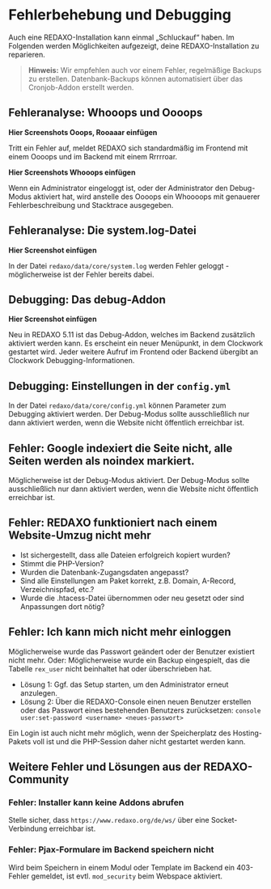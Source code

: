 # Fehlerbehebung und Debugging

Auch eine REDAXO-Installation kann einmal „Schluckauf“ haben. Im Folgenden werden Möglichkeiten aufgezeigt, deine REDAXO-Installation zu reparieren.

> **Hinweis:** Wir empfehlen auch vor einem Fehler, regelmäßige Backups zu erstellen. Datenbank-Backups können automatisiert über das Cronjob-Addon erstellt werden.

## Fehleranalyse: Whooops und Oooops

**Hier Screenshots Ooops, Rooaaar einfügen**

Tritt ein Fehler auf, meldet REDAXO sich standardmäßig im Frontend mit einem Oooops und im Backend mit einem Rrrrroar.

**Hier Screenshots Whooops einfügen**

Wenn ein Administrator eingeloggt ist, oder der Administrator den  Debug-Modus aktiviert hat, wird anstelle des Oooops ein Whoooops mit genauerer Fehlerbeschreibung und Stacktrace ausgegeben.

## Fehleranalyse: Die system.log-Datei

**Hier Screenshot einfügen**

In der Datei `redaxo/data/core/system.log` werden Fehler geloggt - möglicherweise ist der Fehler bereits dabei.

## Debugging: Das debug-Addon

**Hier Screenshot einfügen**

Neu in REDAXO 5.11 ist das Debug-Addon, welches im Backend zusätzlich aktiviert werden kann. Es erscheint ein neuer Menüpunkt, in dem Clockwork gestartet wird. Jeder weitere Aufruf im Frontend oder Backend übergibt an Clockwork Debugging-Informationen.


## Debugging: Einstellungen in der `config.yml`

In der Datei `redaxo/data/core/config.yml` können Parameter zum Debugging aktiviert werden. Der Debug-Modus sollte ausschließlich nur dann aktiviert werden, wenn die Website nicht öffentlich erreichbar ist.

## Fehler: Google indexiert die Seite nicht, alle Seiten werden als noindex markiert.

Möglicherweise ist der Debug-Modus aktiviert. Der Debug-Modus sollte ausschließlich nur dann aktiviert werden, wenn die Website nicht öffentlich erreichbar ist.

## Fehler: REDAXO funktioniert nach einem Website-Umzug nicht mehr

* Ist sichergestellt, dass alle Dateien erfolgreich kopiert wurden?
* Stimmt die PHP-Version?
* Wurden die Datenbank-Zugangsdaten angepasst?
* Sind alle Einstellungen am Paket korrekt, z.B. Domain, A-Record, Verzeichnispfad, etc.?
* Wurde die .htacess-Datei übernommen oder neu gesetzt oder sind Anpassungen dort nötig?

## Fehler: Ich kann mich nicht mehr einloggen

Möglicherweise wurde das Passwort geändert oder der Benutzer existiert nicht mehr. Oder: Möglicherweise wurde ein Backup eingespielt, das die Tabelle `rex_user` nicht beinhaltet hat oder überschrieben hat. 

* Lösung 1: Ggf. das Setup starten, um den Administrator erneut anzulegen.
* Lösung 2: Über die REDAXO-Console einen neuen Benutzer erstellen oder das Passwort eines bestehenden Benutzers zurücksetzen: `console user:set-password <username> <neues-passwort>`

Ein Login ist auch nicht mehr möglich, wenn der Speicherplatz des Hosting-Pakets voll ist und die PHP-Session daher nicht gestartet werden kann.

## Weitere Fehler und Lösungen aus der REDAXO-Community

### Fehler: Installer kann keine Addons abrufen

Stelle sicher, dass `https://www.redaxo.org/de/ws/` über eine Socket-Verbindung erreichbar ist.

### Fehler: Pjax-Formulare im Backend speichern nicht

Wird beim Speichern in einem Modul oder Template im Backend ein 403-Fehler gemeldet, ist evtl. `mod_security` beim Webspace aktiviert.

